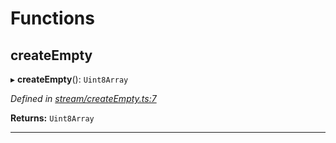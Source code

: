 

# Functions

<a id="createempty"></a>

##  createEmpty

▸ **createEmpty**(): `Uint8Array`

*Defined in [stream/createEmpty.ts:7](https://github.com/polkadot-js/common/blob/6506c10/packages/trie-codec/src/stream/createEmpty.ts#L7)*

**Returns:** `Uint8Array`

___

